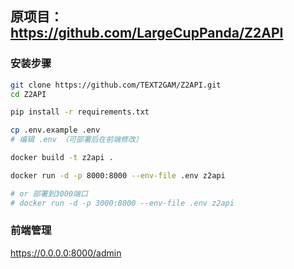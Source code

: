 ## 原项目：https://github.com/LargeCupPanda/Z2API

### 安装步骤

```bash
git clone https://github.com/TEXT2GAM/Z2API.git
cd Z2API

pip install -r requirements.txt

cp .env.example .env
# 编辑 .env （可部署后在前端修改）

docker build -t z2api .

docker run -d -p 8000:8000 --env-file .env z2api

# or 部署到3000端口
# docker run -d -p 3000:8000 --env-file .env z2api
```

### 前端管理

https://0.0.0.0:8000/admin
